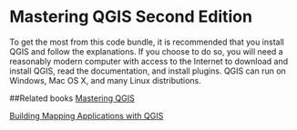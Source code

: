 # Mastering QGIS Second Edition

To get the most from this code bundle, it is recommended that you install QGIS and 
follow the explanations. If you choose to do so, you will need a reasonably modern 
computer with access to the Internet to download and install QGIS, read the 
documentation, and install plugins. QGIS can run on Windows, Mac OS X, and many 
Linux distributions.

##Related books
[Mastering QGIS](https://www.packtpub.com/application-development/mastering-qgis?utm_source=github&utm_medium=repository)

[Building Mapping Applications with QGIS](https://www.packtpub.com/application-development/building-mapping-applications-qgis?utm_source=github&utm_medium=repository)
